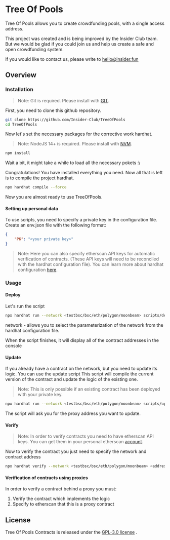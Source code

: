 # Tree Of Pools

Tree Of Pools allows you to create crowdfunding pools, with a single access address.

This project was created and is being improved by the Insider Club team. But we would be glad if you could join us and help us create a safe and open crowdfunding system.

If you would like to contact us, please write to hello@insider.fun
## Overview

### Installation

> Note: Git is required. Please install with [GIT](https://github.com/git-guides/install-git).

First, you need to clone this github repository.

```bash
git clone https://github.com/Insider-Club/TreeOfPools
cd TreeOfPools
```

Now let's set the necessary packages for the corrective work hardhat.

> Note: NodeJS 14+ is required. Please install with [NVM](https://nvm.sh).

```bash
npm install
```

Wait a bit, it might take a while to load all the necessary pokets :\

Congratulations! You have installed everything you need. Now all that is left is to compile the project hardhat.

```bash
npx hardhat compile --force
```

Now you are almost ready to use TreeOfPools.

#### Setting up personal data

To use scripts, you need to specify a private key in the configuration file.
Create an env.json file with the following format:

```json
{
    "PK": "<your private key>"
}
```

> Note: Here you can also specify etherscan API keys for automatic verification of contracts. (These API keys will need to be reconciled with the hardhat configuration file). You can learn more about hardhat configuration [here](https://hardhat.org/config).

### Usage

#### Deploy

Let's run the script

```bash
npx hardhat run --network <testbsc/bsc/eth/polygon/moonbeam> scripts/deploy.js
```

network - allows you to select the parameterization of the network from the hardhat configuration file. 

When the script finishes, it will display all of the contract addresses in the console

#### Update

If you already have a contract on the network, but you need to update its logic. You can use the update script
This script will compile the current version of the contract and update the logic of the existing one.

> Note: This is only possible if an existing contract has been deployed with your private key.

```bash
npx hardhat run --network <testbsc/bsc/eth/polygon/moonbeam> scripts/update.js
```

The script will ask you for the proxy address you want to update.

#### Verify

> Note: In order to verify contracts you need to have etherscan API keys. You can get them in your personal etherscan [account](https://etherscan.io/login).

Now to verify the contract you just need to specify the network and contract address

```bash
npx hardhat verify --network <testbsc/bsc/eth/polygon/moonbeam> <address>
```

#### Verification of contracts using proxies

In order to verify a contract behind a proxy you must:
1. Verify the contract which implements the logic
2. Specify to etherscan that this is a proxy contract

## License

Tree Of Pools Contracts is released under the [GPL-3.0 license](https://github.com/Insider-Club/TreeOfPools/blob/main/LICENSE) .
